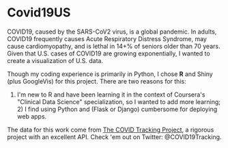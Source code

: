 # Covid19US

COVID19, caused by the SARS-CoV2 virus, is a global pandemic. In adults, COVID19 frequently causes Acute Respiratory Distress
Syndrome, may cause cardiomyopathy, and is lethal in 14+% of seniors older than 70 years. Given that U.S. cases of COVID19 are
growing exponentially, I wanted to create a visualization of U.S. data.

Though my coding experience is primarily in Python, I chose **R** and Shiny (plus GoogleVis) for this project. There are two
reasons for this:
1) I'm new to R and have been learning it in the context of Coursera's "Clinical Data Science" specialization, so I wanted to add
more learning; 2) I find using Python and (Flask or Django) cumbersome for deploying web apps.

The data for this work come from [The COVID Tracking Project](https://covidtracking.com/), a rigorous project with an excellent
API. Check 'em out on Twitter: @COVID19Tracking.
